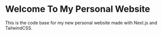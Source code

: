 # Welcome To My Personal Website

This is the code base for my new personal website made with Next.js and TailwindCSS.